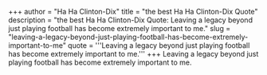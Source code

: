 +++
author = "Ha Ha Clinton-Dix"
title = "the best Ha Ha Clinton-Dix Quote"
description = "the best Ha Ha Clinton-Dix Quote: Leaving a legacy beyond just playing football has become extremely important to me."
slug = "leaving-a-legacy-beyond-just-playing-football-has-become-extremely-important-to-me"
quote = '''Leaving a legacy beyond just playing football has become extremely important to me.'''
+++
Leaving a legacy beyond just playing football has become extremely important to me.
